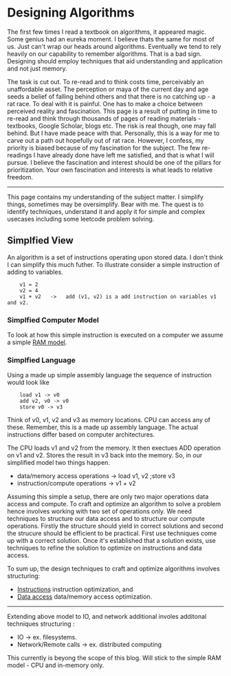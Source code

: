 # Designing Algorithms

The first few times I read a textbook on algorithms, it appeared magic. Some genius had an eureka moment. I believe thats the same for most of us. Just can't wrap our heads around algorithms. Eventually we tend to rely heavily on our capability to remember algorithms. That is a bad sign. Designing should employ techniques that aid understanding and application and not just memory. 

The task is cut out. To re-read and to think costs time, perceivably an unaffordable asset. The perception or maya of the current day and age seeds a belief of falling behind others and that there is no catching up - a rat race. To deal with it is painful. One has to make a choice between perceived reality and fascination. This page is a result of putting in time to re-read and think through thousands of pages of reading materials - textbooks, Google Scholar, blogs etc. The risk is real though, one may fall behind. But I have made peace with that. Personally, this is a way for me to carve out a path out hopefully out of rat race. However, I confess, my priority is biased because of my fascination for the subject. The few re-readings I have already done have left me satisfied, and that is what I will pursue. I believe the fascination and interest should be one of the pillars for prioritization. Your own fascination and interests is what leads to relative freedom.

--- 

This page contains my understanding of the subject matter. I simplify things, sometimes may be oversimplify. Bear with me. The quest is to identify techniques, understand it and apply it for simple and complex usecases including some leetcode problem solving.

## Simplfied View
An algorithm is a set of instructions operating upon stored data. I don't think I can simplify this much futher. To illustrate consider a simple instruction of adding to variables. 

```
    v1 = 2
    v2 = 4
    v1 + v2   ->   add (v1, v2) is a add instruction on variables v1 and v2.
```

### Simplfied Computer Model
To look at how this simple instruction is executed on a computer we assume a simple [RAM model](RAM.md).


### Simplfied Language
Using a made up simple assembly language the sequence of instruction would look like 

```
    load v1 -> v0       
    add v2, v0 -> v0
    store v0 -> v3
```

Think of v0, v1, v2  and v3 as memory locations. CPU can access any of these. Remember, this is a made up assembly language. The actual instructions differ based on computer architectures.

The CPU loads v1 and v2 from the memory. It then exectues ADD operation on v1 and v2. Stores the result in v3 back into the memory. So, in our simplified model two things happen. 
+ data/memory access operations  -> load v1, v2 ;store v3
+ instruction/compute operations -> v1 + v2

Assuming this simple a setup, there are only two major operations data access and compute. To craft and optimize an algorithm to solve a problem hence involves working with two set of operations only. We need techniques to structure our data access and to structure our compute operations. Firstly the structure should yield in correct solutions and second the strucure should be efficient to be practical. First use techniques come up with a correct solution. Once it's established that a solution exists, use techniques to refine the solution to optimize on instructions and data access.

To sum up, the design techniques to craft and optimize algorithms involves structuring: 
+ [Instructions](instructiondesign/InstructionDesign.md)  instruction optimization, and
+ [Data access](datastructure/README.md)   data/memory access optimization.


--- 

Extending above model to IO, and network additional involes additonal techniques structuring :
+ IO -> ex. filesystems.
+ Network/Remote calls  -> ex. distributed computing

This currently is beyong the scope of this blog. Will stick to the simple RAM model - CPU and in-memory only.